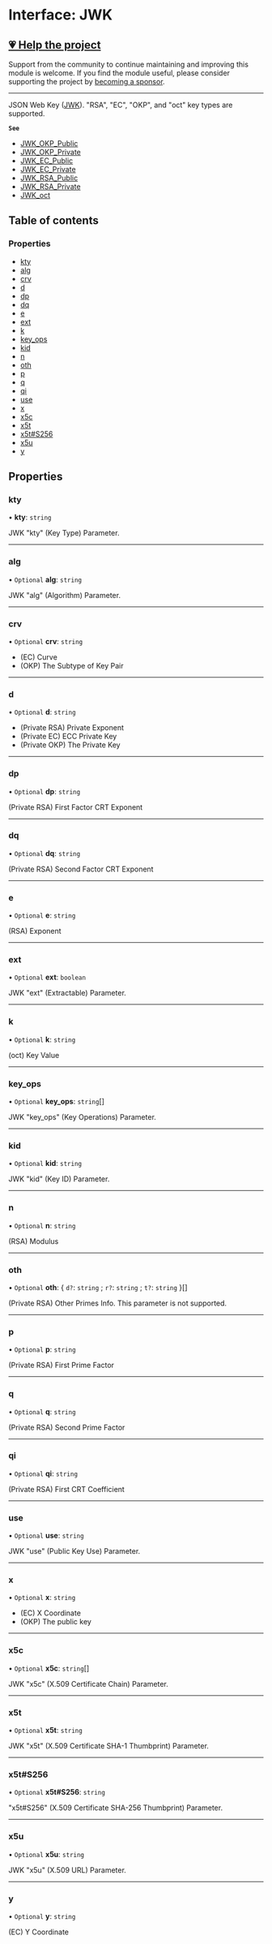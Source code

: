 # Interface: JWK

## [💗 Help the project](https://github.com/sponsors/panva)

Support from the community to continue maintaining and improving this module is welcome. If you find the module useful, please consider supporting the project by [becoming a sponsor](https://github.com/sponsors/panva).

---

JSON Web Key ([JWK](https://www.rfc-editor.org/rfc/rfc7517)). "RSA", "EC", "OKP", and "oct"
key types are supported.

**`See`**

 - [JWK_OKP_Public](types.JWK_OKP_Public.md)
 - [JWK_OKP_Private](types.JWK_OKP_Private.md)
 - [JWK_EC_Public](types.JWK_EC_Public.md)
 - [JWK_EC_Private](types.JWK_EC_Private.md)
 - [JWK_RSA_Public](types.JWK_RSA_Public.md)
 - [JWK_RSA_Private](types.JWK_RSA_Private.md)
 - [JWK_oct](types.JWK_oct.md)

## Table of contents

### Properties

- [kty](types.JWK.md#kty)
- [alg](types.JWK.md#alg)
- [crv](types.JWK.md#crv)
- [d](types.JWK.md#d)
- [dp](types.JWK.md#dp)
- [dq](types.JWK.md#dq)
- [e](types.JWK.md#e)
- [ext](types.JWK.md#ext)
- [k](types.JWK.md#k)
- [key\_ops](types.JWK.md#key_ops)
- [kid](types.JWK.md#kid)
- [n](types.JWK.md#n)
- [oth](types.JWK.md#oth)
- [p](types.JWK.md#p)
- [q](types.JWK.md#q)
- [qi](types.JWK.md#qi)
- [use](types.JWK.md#use)
- [x](types.JWK.md#x)
- [x5c](types.JWK.md#x5c)
- [x5t](types.JWK.md#x5t)
- [x5t#S256](types.JWK.md#x5t#s256)
- [x5u](types.JWK.md#x5u)
- [y](types.JWK.md#y)

## Properties

### kty

• **kty**: `string`

JWK "kty" (Key Type) Parameter.

___

### alg

• `Optional` **alg**: `string`

JWK "alg" (Algorithm) Parameter.

___

### crv

• `Optional` **crv**: `string`

- (EC) Curve
- (OKP) The Subtype of Key Pair

___

### d

• `Optional` **d**: `string`

- (Private RSA) Private Exponent
- (Private EC) ECC Private Key
- (Private OKP) The Private Key

___

### dp

• `Optional` **dp**: `string`

(Private RSA) First Factor CRT Exponent

___

### dq

• `Optional` **dq**: `string`

(Private RSA) Second Factor CRT Exponent

___

### e

• `Optional` **e**: `string`

(RSA) Exponent

___

### ext

• `Optional` **ext**: `boolean`

JWK "ext" (Extractable) Parameter.

___

### k

• `Optional` **k**: `string`

(oct) Key Value

___

### key\_ops

• `Optional` **key\_ops**: `string`[]

JWK "key_ops" (Key Operations) Parameter.

___

### kid

• `Optional` **kid**: `string`

JWK "kid" (Key ID) Parameter.

___

### n

• `Optional` **n**: `string`

(RSA) Modulus

___

### oth

• `Optional` **oth**: \{ `d?`: `string` ; `r?`: `string` ; `t?`: `string`  }[]

(Private RSA) Other Primes Info. This parameter is not supported.

___

### p

• `Optional` **p**: `string`

(Private RSA) First Prime Factor

___

### q

• `Optional` **q**: `string`

(Private RSA) Second Prime Factor

___

### qi

• `Optional` **qi**: `string`

(Private RSA) First CRT Coefficient

___

### use

• `Optional` **use**: `string`

JWK "use" (Public Key Use) Parameter.

___

### x

• `Optional` **x**: `string`

- (EC) X Coordinate
- (OKP) The public key

___

### x5c

• `Optional` **x5c**: `string`[]

JWK "x5c" (X.509 Certificate Chain) Parameter.

___

### x5t

• `Optional` **x5t**: `string`

JWK "x5t" (X.509 Certificate SHA-1 Thumbprint) Parameter.

___

### x5t#S256

• `Optional` **x5t#S256**: `string`

"x5t#S256" (X.509 Certificate SHA-256 Thumbprint) Parameter.

___

### x5u

• `Optional` **x5u**: `string`

JWK "x5u" (X.509 URL) Parameter.

___

### y

• `Optional` **y**: `string`

(EC) Y Coordinate
